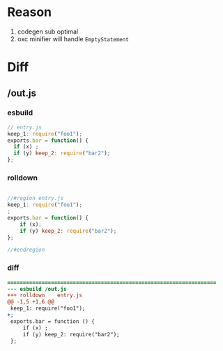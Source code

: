 # Reason
1. codegen sub optimal
2. oxc minifier will handle `EmptyStatement`
# Diff
## /out.js
### esbuild
```js
// entry.js
keep_1: require("foo1");
exports.bar = function() {
  if (x) ;
  if (y) keep_2: require("bar2");
};
```
### rolldown
```js

//#region entry.js
keep_1: require("foo1");
;
exports.bar = function() {
	if (x);
	if (y) keep_2: require("bar2");
};

//#endregion
```
### diff
```diff
===================================================================
--- esbuild	/out.js
+++ rolldown	entry.js
@@ -1,5 +1,6 @@
 keep_1: require("foo1");
+;
 exports.bar = function () {
     if (x) ;
     if (y) keep_2: require("bar2");
 };

```